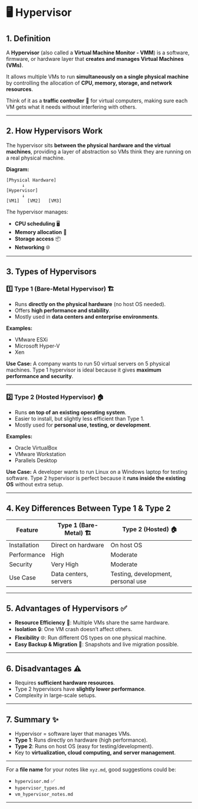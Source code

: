 

# 🖥️ Hypervisor

## 1. **Definition**

A **Hypervisor** (also called a **Virtual Machine Monitor - VMM**) is a software, firmware, or hardware layer that **creates and manages Virtual Machines (VMs)**.

It allows multiple VMs to run **simultaneously on a single physical machine** by controlling the allocation of **CPU, memory, storage, and network resources**.

Think of it as a **traffic controller** 🚦 for virtual computers, making sure each VM gets what it needs without interfering with others.

---

## 2. **How Hypervisors Work**

The hypervisor sits **between the physical hardware and the virtual machines**, providing a layer of abstraction so VMs think they are running on a real physical machine.

**Diagram:**

```
[Physical Hardware]  
      ↓
[Hypervisor]  
      ↓
[VM1]   [VM2]   [VM3]
```

The hypervisor manages:

* **CPU scheduling** 🖥️
* **Memory allocation** 💾
* **Storage access** 📦
* **Networking** 🌐

---

## 3. **Types of Hypervisors**

### **1️⃣ Type 1 (Bare-Metal Hypervisor)** 🏗️

* Runs **directly on the physical hardware** (no host OS needed).
* Offers **high performance and stability**.
* Mostly used in **data centers and enterprise environments**.

**Examples:**

* VMware ESXi
* Microsoft Hyper-V
* Xen

**Use Case:**
A company wants to run 50 virtual servers on 5 physical machines. Type 1 hypervisor is ideal because it gives **maximum performance and security**.

---

### **2️⃣ Type 2 (Hosted Hypervisor)** 🏠

* Runs **on top of an existing operating system**.
* Easier to install, but slightly less efficient than Type 1.
* Mostly used for **personal use, testing, or development**.

**Examples:**

* Oracle VirtualBox
* VMware Workstation
* Parallels Desktop

**Use Case:**
A developer wants to run Linux on a Windows laptop for testing software. Type 2 hypervisor is perfect because it **runs inside the existing OS** without extra setup.

---

## 4. **Key Differences Between Type 1 & Type 2**

| Feature      | Type 1 (Bare-Metal) 🏗️ | Type 2 (Hosted) 🏠                 |
| ------------ | ----------------------- | ---------------------------------- |
| Installation | Direct on hardware      | On host OS                         |
| Performance  | High                    | Moderate                           |
| Security     | Very High               | Moderate                           |
| Use Case     | Data centers, servers   | Testing, development, personal use |

---

## 5. **Advantages of Hypervisors** ✅

* **Resource Efficiency** 💪: Multiple VMs share the same hardware.
* **Isolation** 🔒: One VM crash doesn’t affect others.
* **Flexibility** 🌐: Run different OS types on one physical machine.
* **Easy Backup & Migration** 💾: Snapshots and live migration possible.

---

## 6. **Disadvantages** ⚠️

* Requires **sufficient hardware resources**.
* Type 2 hypervisors have **slightly lower performance**.
* Complexity in large-scale setups.

---

## 7. **Summary** ✨

* Hypervisor = software layer that manages VMs.
* **Type 1**: Runs directly on hardware (high performance).
* **Type 2**: Runs on host OS (easy for testing/development).
* Key to **virtualization, cloud computing, and server management**.

---

For a **file name** for your notes like `xyz.md`, good suggestions could be:

* `hypervisor.md` ✅
* `hypervisor_types.md`
* `vm_hypervisor_notes.md`

---